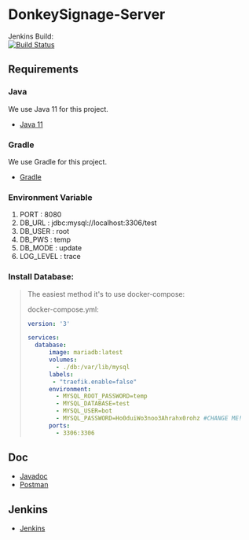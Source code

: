 # DonkeySignage-Server

Jenkins Build:<br/>
[![Build Status](https://jenkins.donkeysignage.imerir.org/buildStatus/icon?job=DonkeySignage-Server%2Fmaster)](https://jenkins.donkeysignage.imerir.org/job/DonkeySignage-Server/job/master/)

## Requirements

### Java
We use Java 11 for this project.
- [Java 11](https://jdk.java.net/11/)

### Gradle

We use Gradle for this project.
- [Gradle](https://gradle.org/install/)

### Environment Variable

1. PORT : 8080
2. DB_URL : jdbc:mysql://localhost:3306/test
3. DB_USER : root
4. DB_PWS : temp
5. DB_MODE : update
6. LOG_LEVEL : trace

### Install Database:
 
> The easiest method it's to use docker-compose:
> 
> docker-compose.yml:
> ```YAML
> version: '3'
> 
> services:
>   database:
>       image: mariadb:latest
>       volumes:
>         - ./db:/var/lib/mysql
>       labels:
>        - "traefik.enable=false"
>       environment:
>         - MYSQL_ROOT_PASSWORD=temp
>         - MYSQL_DATABASE=test
>         - MYSQL_USER=bot
>         - MYSQL_PASSWORD=Ho0duiWo3noo3Ahrahx0rohz #CHANGE ME!
>       ports:
>         - 3306:3306
>```

## Doc
- [Javadoc](https://jenkins.donkeysignage.imerir.org/job/DonkeySignage-Server/job/master/Javadoc/)
- [Postman](https://documenter.getpostman.com/view/4264362/S11NMH17)

## Jenkins
- [Jenkins](https://jenkins.donkeysignage.imerir.org)